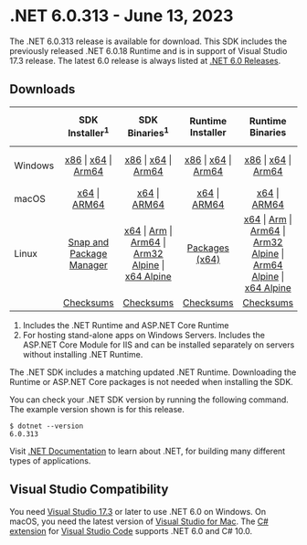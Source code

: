 # .NET 6.0.313 - June 13, 2023

The .NET 6.0.313 release is available for download. This SDK includes the previously released .NET 6.0.18 Runtime and is in support of Visual Studio 17.3 release. The latest 6.0 release is always listed at [.NET 6.0 Releases](../README.md).

## Downloads

|           | SDK Installer<sup>1</sup>                        | SDK Binaries<sup>1</sup>                 | Runtime Installer                                        | Runtime Binaries                                 | ASP.NET Core Runtime           |Windows Desktop Runtime          |
| --------- | :------------------------------------------:     | :----------------------:                 | :---------------------------:                            | :-------------------------:                      | :-----------------:            | :-----------------:            |
| Windows   | [x86][dotnet-sdk-win-x86.exe] \| [x64][dotnet-sdk-win-x64.exe] \| [Arm64][dotnet-sdk-win-arm64.exe] | [x86][dotnet-sdk-win-x86.zip] \| [x64][dotnet-sdk-win-x64.zip] \|  [Arm64][dotnet-sdk-win-arm64.zip] | [x86][dotnet-runtime-win-x86.exe] \| [x64][dotnet-runtime-win-x64.exe] \| [Arm64][dotnet-runtime-win-arm64.exe] | [x86][dotnet-runtime-win-x86.zip] \| [x64][dotnet-runtime-win-x64.zip] \| [Arm64][dotnet-runtime-win-arm64.zip] | [x86][aspnetcore-runtime-win-x86.exe] \| [x64][aspnetcore-runtime-win-x64.exe] \|<br/> [Hosting Bundle][dotnet-hosting-win.exe]<sup>2</sup> | [x86][windowsdesktop-runtime-win-x86.exe] \| [x64][windowsdesktop-runtime-win-x64.exe] \| [Arm64][windowsdesktop-runtime-win-arm64.exe] |
| macOS     | [x64][dotnet-sdk-osx-x64.pkg] \| [ARM64][dotnet-sdk-osx-arm64.pkg] | [x64][dotnet-sdk-osx-x64.tar.gz] \| [ARM64][dotnet-sdk-osx-arm64.tar.gz]  | [x64][dotnet-runtime-osx-x64.pkg] \| [ARM64][dotnet-runtime-osx-arm64.pkg] | [x64][dotnet-runtime-osx-x64.tar.gz] \| [ARM64][dotnet-runtime-osx-arm64.tar.gz]| [x64][aspnetcore-runtime-osx-x64.tar.gz] \| [ARM64][aspnetcore-runtime-osx-arm64.tar.gz] | - |<sup>1</sup>
| Linux     |  [Snap and Package Manager](../install-linux.md)  | [x64][dotnet-sdk-linux-x64.tar.gz] \| [Arm][dotnet-sdk-linux-arm.tar.gz]  \| [Arm64][dotnet-sdk-linux-arm64.tar.gz] \| [Arm32 Alpine][dotnet-sdk-linux-musl-arm.tar.gz]  \| [x64 Alpine][dotnet-sdk-linux-musl-x64.tar.gz] | [Packages (x64)][linux-packages] | [x64][dotnet-runtime-linux-x64.tar.gz] \| [Arm][dotnet-runtime-linux-arm.tar.gz] \| [Arm64][dotnet-runtime-linux-arm64.tar.gz] \| [Arm32 Alpine][dotnet-runtime-linux-musl-arm.tar.gz] \| [Arm64 Alpine][dotnet-runtime-linux-musl-arm64.tar.gz] \| [x64 Alpine][dotnet-runtime-linux-musl-x64.tar.gz]  | [x64][aspnetcore-runtime-linux-x64.tar.gz]<sup>1</sup>  \| [Arm][aspnetcore-runtime-linux-arm.tar.gz]<sup>1</sup> \| [Arm64][aspnetcore-runtime-linux-arm64.tar.gz]<sup>1</sup> \| [x64 Alpine][aspnetcore-runtime-linux-musl-x64.tar.gz] | - | <sup>1</sup> |
|  | [Checksums][checksums-sdk]                             | [Checksums][checksums-sdk]                                      | [Checksums][checksums-runtime]                             | [Checksums][checksums-runtime]  | [Checksums][checksums-runtime]  | [Checksums][checksums-runtime]

1. Includes the .NET Runtime and ASP.NET Core Runtime
2. For hosting stand-alone apps on Windows Servers. Includes the ASP.NET Core Module for IIS and can be installed separately on servers without installing .NET Runtime.

The .NET SDK includes a matching updated .NET Runtime. Downloading the Runtime or ASP.NET Core packages is not needed when installing the SDK.

You can check your .NET SDK version by running the following command. The example version shown is for this release.

```console
$ dotnet --version
6.0.313
```
Visit [.NET Documentation](https://learn.microsoft.com/dotnet/core/) to learn about .NET, for building many different types of applications.

## Visual Studio Compatibility

You need [Visual Studio 17.3](https://visualstudio.microsoft.com) or later to use .NET 6.0 on Windows. On macOS, you need the latest version of [Visual Studio for Mac](https://visualstudio.microsoft.com/vs/mac/). The [C# extension](https://code.visualstudio.com/docs/languages/dotnet) for [Visual Studio Code](https://code.visualstudio.com/) supports .NET 6.0 and C# 10.0.

[blob-runtime]: https://dotnetcli.blob.core.windows.net/dotnet/Runtime/
[blob-sdk]: https://dotnetcli.blob.core.windows.net/dotnet/Sdk/
[release-notes]: https://github.com/dotnet/core/blob/main/release-notes/6.0/6.0.14/6.0.313.md

[checksums-runtime]: https://dotnetcli.blob.core.windows.net/dotnet/checksums/6.0.18-sha.txt
[checksums-sdk]: https://dotnetcli.blob.core.windows.net/dotnet/checksums/6.0.18-sha.txt

[linux-install]: https://learn.microsoft.com/dotnet/core/install/linux
[linux-setup]: https://github.com/dotnet/core/blob/main/Documentation/linux-setup.md

[dotnet-blog]:  https://devblogs.microsoft.com/dotnet/june-2023-updates/
[aspnet-blog]: https://devblogs.microsoft.com/dotnet/announcing-asp-net-core-in-net-6/
[maui-blog]: https://devblogs.microsoft.com/dotnet/update-on-dotnet-maui/

[linux-packages]: ../install-linux.md

[//]: # ( Runtime 6.0.18)
[dotnet-runtime-linux-arm.tar.gz]: https://download.visualstudio.microsoft.com/download/pr/7853dcac-adfa-4cf4-8131-ee38c0962267/8bff8be2972a7894fd699a5bbc92b467/dotnet-runtime-6.0.18-linux-arm.tar.gz
[dotnet-runtime-linux-arm64.tar.gz]: https://download.visualstudio.microsoft.com/download/pr/29fb12f4-03c2-450c-99d4-6c94fb47a6b2/18e308e40e503f02696f00b719ce581a/dotnet-runtime-6.0.18-linux-arm64.tar.gz
[dotnet-runtime-linux-musl-arm.tar.gz]: https://download.visualstudio.microsoft.com/download/pr/53dac94e-b298-4c7d-8da6-adbbea68ba15/5517499fd1f7e3794f5a7fb4ec2d336d/dotnet-runtime-6.0.18-linux-musl-arm.tar.gz
[dotnet-runtime-linux-musl-arm64.tar.gz]: https://download.visualstudio.microsoft.com/download/pr/826c48f5-19e4-4cf1-9ec3-cecf010f8ae5/616bc0ac995e4214c36df79c49def5d9/dotnet-runtime-6.0.18-linux-musl-arm64.tar.gz
[dotnet-runtime-linux-musl-x64.tar.gz]: https://download.visualstudio.microsoft.com/download/pr/60b89d76-b036-484f-a160-527562454fa8/d29669379e59f39ff00a7897919c9719/dotnet-runtime-6.0.18-linux-musl-x64.tar.gz
[dotnet-runtime-linux-x64.tar.gz]: https://download.visualstudio.microsoft.com/download/pr/53fce0ba-88f8-44e0-8174-16fb7d6f1a33/7e4ee56d0aa754deed6cf4db31dd9e25/dotnet-runtime-6.0.18-linux-x64.tar.gz
[dotnet-runtime-osx-arm64.pkg]: https://download.visualstudio.microsoft.com/download/pr/0377fbff-2f19-439a-8947-737efae3402a/8c6dd93cabe570b85e6b2979a7cd0d44/dotnet-runtime-6.0.18-osx-arm64.pkg
[dotnet-runtime-osx-arm64.tar.gz]: https://download.visualstudio.microsoft.com/download/pr/9dc8fb0b-74d4-4c1e-8eea-b4cf02151db9/e5e72a0e4773f5542d3bedc735736774/dotnet-runtime-6.0.18-osx-arm64.tar.gz
[dotnet-runtime-osx-x64.pkg]: https://download.visualstudio.microsoft.com/download/pr/03315605-5bd7-4346-a583-ee251c2d4b96/96bb4b600ce86f901245c8254460acd1/dotnet-runtime-6.0.18-osx-x64.pkg
[dotnet-runtime-osx-x64.tar.gz]: https://download.visualstudio.microsoft.com/download/pr/8b68e217-8a0a-4398-9559-7767c973b26c/e322082fa4280a2b1f0904d74750aeec/dotnet-runtime-6.0.18-osx-x64.tar.gz
[dotnet-runtime-win-arm64.exe]: https://download.visualstudio.microsoft.com/download/pr/52743981-ced5-4b6a-a9eb-0bbb685769e6/0f23882914cc08efd6be25a641989896/dotnet-runtime-6.0.18-win-arm64.exe
[dotnet-runtime-win-arm64.zip]: https://download.visualstudio.microsoft.com/download/pr/55ebe9fd-3fa9-4802-a1c0-2aa4497d3baf/d19833722c0dcab83fc93a4af35c711a/dotnet-runtime-6.0.18-win-arm64.zip
[dotnet-runtime-win-x64.exe]: https://download.visualstudio.microsoft.com/download/pr/e389c6ec-73bf-4f2f-aa8b-03caf20c8a9b/83b1073742b86a6359a0e633a9ea9d82/dotnet-runtime-6.0.18-win-x64.exe
[dotnet-runtime-win-x64.zip]: https://download.visualstudio.microsoft.com/download/pr/1cd79758-b33c-4a04-a126-8f302fbdcd66/d99a42150aca8a8489a0b1110d3c2e4b/dotnet-runtime-6.0.18-win-x64.zip
[dotnet-runtime-win-x86.exe]: https://download.visualstudio.microsoft.com/download/pr/b6b9602e-ea2f-4dee-9f0e-03811b085a7c/f68e10f69c30fb281c1a107c58ef91e9/dotnet-runtime-6.0.18-win-x86.exe
[dotnet-runtime-win-x86.zip]: https://download.visualstudio.microsoft.com/download/pr/22a5c610-00d3-4b21-8f55-8c9f8f4e07c6/ff67c714571eb58d0d0ff4512bb05716/dotnet-runtime-6.0.18-win-x86.zip

[//]: # ( WindowsDesktop 6.0.18)
[windowsdesktop-runtime-win-arm64.exe]: https://download.visualstudio.microsoft.com/download/pr/efc902e6-6c71-42d2-b9d7-ad7c1d104d52/2f88aed465962b5f495c98536d6371c5/windowsdesktop-runtime-6.0.18-win-arm64.exe
[windowsdesktop-runtime-win-arm64.zip]: https://download.visualstudio.microsoft.com/download/pr/dd5799ce-7f57-4c2e-ab46-9916167e91de/6f30e82c094e3de7617fbb46bce4a681/windowsdesktop-runtime-6.0.18-win-arm64.zip
[windowsdesktop-runtime-win-x64.exe]: https://download.visualstudio.microsoft.com/download/pr/f76bace5-6cf4-41d8-ab54-fb7a3766b673/1cbc047d4547dfa9ecd59d5a71402186/windowsdesktop-runtime-6.0.18-win-x64.exe
[windowsdesktop-runtime-win-x64.zip]: https://download.visualstudio.microsoft.com/download/pr/5e93b647-ae04-4e7e-8819-2b0677d4f7b0/bf2be615dc2f178e8805e6d52413ae57/windowsdesktop-runtime-6.0.18-win-x64.zip
[windowsdesktop-runtime-win-x86.exe]: https://download.visualstudio.microsoft.com/download/pr/68574b0b-3242-46f1-a406-9ef9aeeec3e5/d45d732e846f306889f41579104b1a33/windowsdesktop-runtime-6.0.18-win-x86.exe
[windowsdesktop-runtime-win-x86.zip]: https://download.visualstudio.microsoft.com/download/pr/728f90d8-95f4-41bb-84d1-d5c4ebe9c67a/45dfdbcf9280d5a1299f05b2fc584018/windowsdesktop-runtime-6.0.18-win-x86.zip

[//]: # ( ASP 6.0.18)
[aspnetcore-runtime-linux-arm.tar.gz]: https://download.visualstudio.microsoft.com/download/pr/7b10cc0d-3627-4d1b-8307-630c05fb30be/06e4498eeb854db5a723b46114377fce/aspnetcore-runtime-6.0.18-linux-arm.tar.gz
[aspnetcore-runtime-linux-arm64.tar.gz]: https://download.visualstudio.microsoft.com/download/pr/f60912b4-b50d-4d85-b3aa-3b69504a426b/190ebc4012cd4da240e4d5247b484b15/aspnetcore-runtime-6.0.18-linux-arm64.tar.gz
[aspnetcore-runtime-linux-musl-arm.tar.gz]: https://download.visualstudio.microsoft.com/download/pr/76c14a83-3d22-4a36-819e-61e3c9c05bee/5b72d62559f070fab09515a6d672bdd4/aspnetcore-runtime-6.0.18-linux-musl-arm.tar.gz
[aspnetcore-runtime-linux-musl-arm64.tar.gz]: https://download.visualstudio.microsoft.com/download/pr/574d6e0c-8e4d-429b-9b09-8bff55af7b1f/14efa83c2fccdf38ba8a88b20fb98a9e/aspnetcore-runtime-6.0.18-linux-musl-arm64.tar.gz
[aspnetcore-runtime-linux-musl-x64.tar.gz]: https://download.visualstudio.microsoft.com/download/pr/78cd6f86-a970-450c-bfa4-6b84dd378b36/10b533b65feaa6e44c8efe1220897d56/aspnetcore-runtime-6.0.18-linux-musl-x64.tar.gz
[aspnetcore-runtime-linux-x64.tar.gz]: https://download.visualstudio.microsoft.com/download/pr/503c4325-104f-41e0-8dc6-1a8b55e0651a/3dcd8a5d03d3a04bb4111296b12cd11d/aspnetcore-runtime-6.0.18-linux-x64.tar.gz
[aspnetcore-runtime-osx-arm64.tar.gz]: https://download.visualstudio.microsoft.com/download/pr/8727a27f-8715-4651-89d9-dd8f431928fa/4f11488f22cbe8a052991b00ba2a99df/aspnetcore-runtime-6.0.18-osx-arm64.tar.gz
[aspnetcore-runtime-osx-x64.tar.gz]: https://download.visualstudio.microsoft.com/download/pr/29f05258-1233-44dd-8810-89401619064b/9e3ab81867221289c6ef76216fcc0a70/aspnetcore-runtime-6.0.18-osx-x64.tar.gz
[aspnetcore-runtime-win-arm64.zip]: https://download.visualstudio.microsoft.com/download/pr/3515f0f4-8d87-48f6-91c8-be197546538c/29e872aa4f8d62c8cb6e91296bcdb2ad/aspnetcore-runtime-6.0.18-win-arm64.zip
[aspnetcore-runtime-win-x64.exe]: https://download.visualstudio.microsoft.com/download/pr/a0a0d5c2-92d4-4781-a503-e957d63c5111/25ee550f61810fb292873ffdfc3e500a/aspnetcore-runtime-6.0.18-win-x64.exe
[aspnetcore-runtime-win-x64.zip]: https://download.visualstudio.microsoft.com/download/pr/59b58bb4-041a-460f-98ad-f32ffa77fc5b/b3a40257a3d137f76ba686947766fd26/aspnetcore-runtime-6.0.18-win-x64.zip
[aspnetcore-runtime-win-x86.exe]: https://download.visualstudio.microsoft.com/download/pr/4f0f6018-2f1e-4855-a4a4-57084f720bc6/45e06449f5ac52ec8c62618ae3dda669/aspnetcore-runtime-6.0.18-win-x86.exe
[aspnetcore-runtime-win-x86.zip]: https://download.visualstudio.microsoft.com/download/pr/8c533084-472b-4865-b2b5-a1d48e150e6e/3380a17237106fd3a9f2c3942aa9b9f0/aspnetcore-runtime-6.0.18-win-x86.zip
[dotnet-hosting-win.exe]: https://download.visualstudio.microsoft.com/download/pr/b84943df-6c61-4af8-91fc-a3981cd04eb8/69663d1ee22625a25d9f528b9dde0225/dotnet-hosting-6.0.18-win.exe

[//]: # ( SDK 6.0.313)
[dotnet-sdk-linux-arm.tar.gz]: https://download.visualstudio.microsoft.com/download/pr/64556899-6ba9-4c14-b529-ab2ce26c498a/1027eb38a21571e9a9d103606c740256/dotnet-sdk-6.0.313-linux-arm.tar.gz
[dotnet-sdk-linux-arm64.tar.gz]: https://download.visualstudio.microsoft.com/download/pr/3d6ab213-897c-4f70-85e2-73ea5ebb84d1/915fac8d66972ea566dfbf5e01c80110/dotnet-sdk-6.0.313-linux-arm64.tar.gz
[dotnet-sdk-linux-musl-arm.tar.gz]: https://download.visualstudio.microsoft.com/download/pr/d8777fb0-a1e8-4c3a-96af-3f299a4d457c/82031bf6b739a94e9ded4854d6982211/dotnet-sdk-6.0.313-linux-musl-arm.tar.gz
[dotnet-sdk-linux-musl-arm64.tar.gz]: https://download.visualstudio.microsoft.com/download/pr/454789fd-c444-4bdd-b38b-be69af7283fd/56fca3984d386776483303ad79cd4698/dotnet-sdk-6.0.313-linux-musl-arm64.tar.gz
[dotnet-sdk-linux-musl-x64.tar.gz]: https://download.visualstudio.microsoft.com/download/pr/dcb3bdbe-2a74-4f1a-89c1-ec419096cfef/5b56b0d4be0acbb3b6347b3ff8d8e3e7/dotnet-sdk-6.0.313-linux-musl-x64.tar.gz
[dotnet-sdk-linux-x64.tar.gz]: https://download.visualstudio.microsoft.com/download/pr/920783c2-e59f-4c77-90b5-e85097645587/8f8a4919f4f115e1c49ff8e1018f3f72/dotnet-sdk-6.0.313-linux-x64.tar.gz
[dotnet-sdk-osx-arm64.pkg]: https://download.visualstudio.microsoft.com/download/pr/732ad3cf-40b0-4111-a6eb-d9d297fdbf5e/5d0ec66f4f007db3c5b3a1360416bc61/dotnet-sdk-6.0.313-osx-arm64.pkg
[dotnet-sdk-osx-arm64.tar.gz]: https://download.visualstudio.microsoft.com/download/pr/3d577c2c-1c1c-4f79-b013-0795a4c8c773/108ba92a92d608d9f0cf789eb3b1d736/dotnet-sdk-6.0.313-osx-arm64.tar.gz
[dotnet-sdk-osx-x64.pkg]: https://download.visualstudio.microsoft.com/download/pr/c33eba8b-658b-4f0e-a9e4-fed0bfd3f48c/e067e5e40023085399381b9f2f29b512/dotnet-sdk-6.0.313-osx-x64.pkg
[dotnet-sdk-osx-x64.tar.gz]: https://download.visualstudio.microsoft.com/download/pr/5a39f2d7-ef87-4ad9-b5bb-f939a0d5a67e/329b34f5a37e23d923c91e7d270a6336/dotnet-sdk-6.0.313-osx-x64.tar.gz
[dotnet-sdk-win-arm64.exe]: https://download.visualstudio.microsoft.com/download/pr/c210fdde-b91a-4345-add8-a5781cce7c9b/5bdaaecb8d373c302bc28b875d0a8c38/dotnet-sdk-6.0.313-win-arm64.exe
[dotnet-sdk-win-arm64.zip]: https://download.visualstudio.microsoft.com/download/pr/0a5178bd-019d-4cf5-b1c2-72585b503e1f/22da475a5e9c51474e33255fed46b0a3/dotnet-sdk-6.0.313-win-arm64.zip
[dotnet-sdk-win-x64.exe]: https://download.visualstudio.microsoft.com/download/pr/85fa31dc-742f-419b-98ed-2681be3530f1/3d0cb4dd928058d9c021f148e3735244/dotnet-sdk-6.0.313-win-x64.exe
[dotnet-sdk-win-x64.zip]: https://download.visualstudio.microsoft.com/download/pr/9396e180-6d91-4ee9-9408-48a5de71a4d4/e680a115d53141ebd267e69407ecee8b/dotnet-sdk-6.0.313-win-x64.zip
[dotnet-sdk-win-x86.exe]: https://download.visualstudio.microsoft.com/download/pr/525f02d9-b230-4c50-9729-25ff23890cc9/f439b6ecbc0ad85c377d2a15fe91cdb9/dotnet-sdk-6.0.313-win-x86.exe
[dotnet-sdk-win-x86.zip]: https://download.visualstudio.microsoft.com/download/pr/ffd727e7-73a0-42a2-a232-08f1a93fe335/79f299c8ff86bcfb0f1f775afdbf66dc/dotnet-sdk-6.0.313-win-x86.zip

